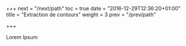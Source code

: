 +++
next = "/next/path"
toc = true
date = "2016-12-29T12:36:20+01:00"
title = "Extraction de contours"
weight = 3
prev = "/prev/path"

+++

Lorem Ipsum
